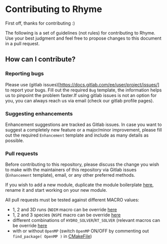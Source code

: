 # Contributing to Rhyme

First off, thanks for contributing :)

The following is a set of guidelines (not rules) for contributing to Rhyme.
Use your best judgment and feel free to propose changes to this document in a
pull request.

## How can I contribute?

### Reporting bugs

Please use (gitlab issues)[https://docs.gitlab.com/ee/user/project/issues/] to
report your bugs. Fill out the required `Bug` template, the information helps
us to pinpoint the problem faster.If using gitlab issues is not an option for
you, you can always reach us via email (check our gitlab profile pages).

### Suggesting enhancements

Enhancement suggestions are tracked as Gitlab issues. In case you want to
suggest a completely new feature or a major/minor improvement, please
fill out the required `Enhancement` template and include as many details
as possible.

### Pull requests

Before contributing to this repository, please discuss the change you
wish to make with the maintainers of this repository via Gitlab issues
(`Enhancement` template), email, or any other preferred methods.

If you wish to add a new module, duplicate the module boilerplate
[here](src/rhyme_xyz), rename it and start working on your new module.

All pull requests must be tested against different MACRO values:

- 1, 2 and 3D runs (`NDIM` macro can be override [here](./config.cmake)
- 1, 2 and 3 species (`NSPE` macro can be override [here](./config.cmake)
- different combinations of `HYDRO_SOLVER`/`RT_SOLVER` (relevant
  macros can be override [here](./config.cmake)
- with or without `OpenMP` (switch `OpenMP` ON/OFF by commenting out
  `find_package( OpenMP )` in [CMakeFile](./CMakeLists.txt))
